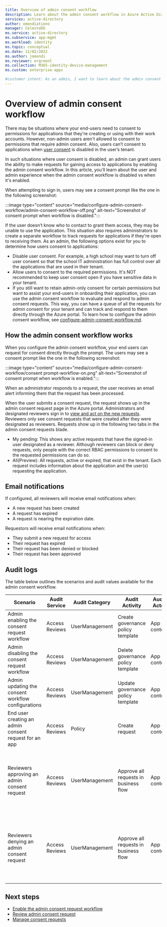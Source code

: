 ```yaml
---
title: Overview of admin consent workflow
description: Learn about the admin consent workflow in Azure Active Directory 
services: active-directory
author: omondiatieno
manager: CelesteDG
ms.service: active-directory
ms.subservice: app-mgmt
ms.workload: identity
ms.topic: conceptual
ms.date: 11/02/2022
ms.author: jomondi
ms.reviewer: ergreenl
ms.collection: M365-identity-device-management
ms.custom: enterprise-apps

#customer intent: As an admin, I want to learn about the admin consent workflow and how it affects end-user and admin consent experience
---
```


# Overview of admin consent workflow

There may be situations where your end-users need to consent to permissions for applications that they're creating or using with their work accounts. However, non-admin users aren't allowed to consent to permissions that require admin consent. Also, users can’t consent to applications when [user consent](configure-user-consent.md) is disabled in the user’s tenant.
 
In such situations where user consent is disabled, an admin can grant users the ability to make requests for gaining access to applications by enabling the admin consent workflow. In this article, you’ll learn about the user and admin experience when the admin consent workflow is disabled vs when it's enabled.

When attempting to sign in,  users may see a consent prompt like the one in the following screenshot: 

:::image type="content" source="media/configure-admin-consent-workflow/admin-consent-workflow-off.png" alt-text="Screenshot of consent prompt when workflow is disabled.":::

If the user doesn’t know who to contact to grant them access, they may be unable to use the application. This situation also requires administrators to create a separate workflow to track requests for applications if they're open to receiving them.
As an admin, the following options exist for you to determine how users consent to applications:
- Disable user consent. For example, a high school may want to turn off user consent so that the school IT administration has full control over all the applications that are used in their tenant. 
- Allow users to consent to the required permissions. It's NOT recommended to keep user consent open if you have sensitive data in your tenant. 
- If you still want to retain admin-only consent for certain permissions but want to assist your end-users in onboarding their application, you can use the admin consent workflow to evaluate and respond to admin consent requests. This way, you can have a queue of all the requests for admin consent for your tenant and can track and respond to them directly through the Azure portal. 
To learn how to configure the admin consent workflow, see [configure-admin-consent-workflow.md](configure-admin-consent-workflow.md).

## How the admin consent workflow works

When you configure the admin consent workflow, your end users can request for consent directly through the prompt. The users may see a consent prompt like the one in the following screenshot:

:::image type="content" source="media/configure-admin-consent-workflow/consent prompt-workflow-on.png" alt-text="Screenshot of consent prompt when workflow is enabled.":::

When an administrator responds to a request, the user receives an email alert informing them that the request has been processed.

When the user submits a consent request, the request shows up in the admin consent request page in the Azure portal. Administrators and designated reviewers sign in to [view and act on the new requests](review-admin-consent-requests.md). Reviewers only see consent requests that were created after they were designated as reviewers. Requests show up in the following two tabs in the admin consent requests blade.
- My pending: This shows any active requests that have the signed-in user designated as a reviewer. Although reviewers can block or deny requests, only people with the correct RBAC permissions to consent to the requested permissions can do so. 
- All(Preview): All requests, active or expired, that exist in the tenant.
Each request includes information about the application and the user(s) requesting the application. 

## Email notifications

If configured, all reviewers will receive email notifications when:

- A new request has been created
- A request has expired
- A request is nearing the expiration date.

Requestors will receive email notifications when:

- They submit a new request for access
- Their request has expired
- Their request has been denied or blocked
- Their request has been approved

## Audit logs

The table below outlines the scenarios and audit values available for the admin consent workflow.

|Scenario  |Audit Service  |Audit Category  |Audit Activity  |Audit Actor  |Audit log limitations  |
|---------|---------|---------|---------|---------|---------|
|Admin enabling the consent request workflow        |Access Reviews           |UserManagement           |Create governance policy template          |App context            |Currently you can’t find the user context            |
|Admin disabling the  consent request workflow       |Access Reviews           |UserManagement           |Delete governance policy template          |App context            |Currently you can’t find the user context           |
|Admin updating the consent workflow configurations        |Access Reviews           |UserManagement           |Update governance policy template          |App context            |Currently you can’t find the user context           |
|End user creating an admin consent request for an app       |Access Reviews           |Policy         |Create request           |App context            |Currently you can’t find the user context           |
|Reviewers approving an admin consent request       |Access Reviews           |UserManagement           |Approve all requests in business flow          |App context            |Currently you can’t find the user context or the app ID that was granted admin consent.           |
|Reviewers denying an admin consent request       |Access Reviews           |UserManagement           |Approve all requests in business flow          |App context            | Currently you can’t find the user context of the actor that denied an admin consent request          |

## Next steps

- [Enable the admin consent request workflow](configure-admin-consent-workflow.md)
- [Review admin consent request](review-admin-consent-requests.md)
- [Manage consent requests](manage-consent-requests.md)
